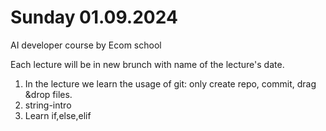 # Sunday 01.09.2024
AI developer course by Ecom school

Each lecture will be in new brunch with name of the lecture's date.

1) In the lecture we learn the usage of git: only create repo, commit, drag &drop files.
2) string-intro
3) Learn if,else,elif
